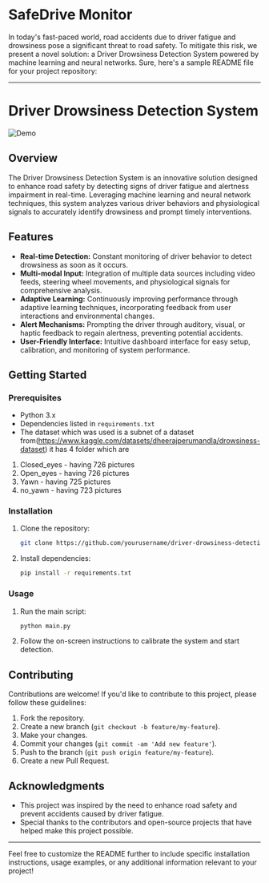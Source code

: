 # SafeDrive Monitor
In today's fast-paced world, road accidents due to driver fatigue and drowsiness pose a significant threat to road safety. To mitigate this risk, we present a novel solution: a Driver Drowsiness Detection System powered by machine learning and neural networks.
Sure, here's a sample README file for your project repository:

---

# Driver Drowsiness Detection System

![Demo](demo.gif)

## Overview

The Driver Drowsiness Detection System is an innovative solution designed to enhance road safety by detecting signs of driver fatigue and alertness impairment in real-time. Leveraging machine learning and neural network techniques, this system analyzes various driver behaviors and physiological signals to accurately identify drowsiness and prompt timely interventions.

## Features

- **Real-time Detection:** Constant monitoring of driver behavior to detect drowsiness as soon as it occurs.
- **Multi-modal Input:** Integration of multiple data sources including video feeds, steering wheel movements, and physiological signals for comprehensive analysis.
- **Adaptive Learning:** Continuously improving performance through adaptive learning techniques, incorporating feedback from user interactions and environmental changes.
- **Alert Mechanisms:** Prompting the driver through auditory, visual, or haptic feedback to regain alertness, preventing potential accidents.
- **User-Friendly Interface:** Intuitive dashboard interface for easy setup, calibration, and monitoring of system performance.

## Getting Started

### Prerequisites

- Python 3.x
- Dependencies listed in `requirements.txt`
- The dataset which was used is a subnet of a dataset from(https://www.kaggle.com/datasets/dheerajperumandla/drowsiness-dataset)
it has 4 folder which are
1) Closed_eyes - having 726 pictures
2) Open_eyes - having 726 pictures
3) Yawn - having 725 pictures
4) no_yawn - having 723 pictures

### Installation

1. Clone the repository:

   ```bash
   git clone https://github.com/yourusername/driver-drowsiness-detection.git
   ```

2. Install dependencies:

   ```bash
   pip install -r requirements.txt
   ```

### Usage

1. Run the main script:

   ```bash
   python main.py
   ```

2. Follow the on-screen instructions to calibrate the system and start detection.

## Contributing

Contributions are welcome! If you'd like to contribute to this project, please follow these guidelines:

1. Fork the repository.
2. Create a new branch (`git checkout -b feature/my-feature`).
3. Make your changes.
4. Commit your changes (`git commit -am 'Add new feature'`).
5. Push to the branch (`git push origin feature/my-feature`).
6. Create a new Pull Request.


## Acknowledgments

- This project was inspired by the need to enhance road safety and prevent accidents caused by driver fatigue.
- Special thanks to the contributors and open-source projects that have helped make this project possible.

---

Feel free to customize the README further to include specific installation instructions, usage examples, or any additional information relevant to your project!
